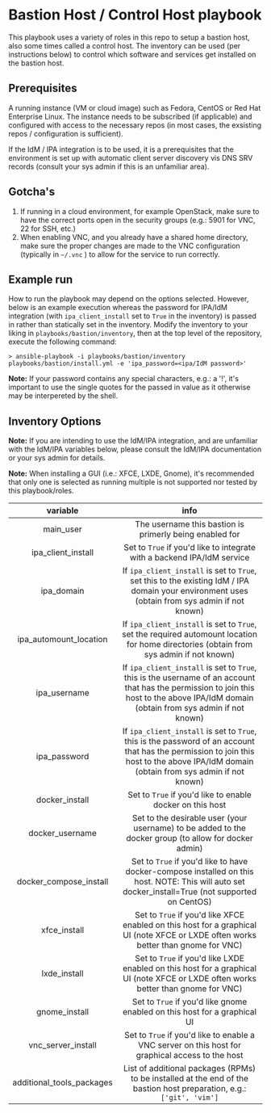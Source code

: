 # Bastion Host / Control Host playbook

This playbook uses a variety of roles in this repo to setup a bastion host, also some times called a control host. The inventory can be used (per instructions below) to control which software and services get installed on the bastion host.


## Prerequisites
A running instance (VM or cloud image) such as Fedora, CentOS or Red Hat Enterprise Linux. The instance needs to be subscribed (if applicable) and configured with access to the necessary repos (in most cases, the exsisting repos / configuration is sufficient).

If the IdM / IPA integration is to be used, it is a prerequisites that the environment is set up with automatic client server discovery vis DNS SRV records (consult your sys admin if this is an unfamiliar area).

## Gotcha's
1. If running in a cloud environment, for example OpenStack, make sure to have the correct ports open in the security groups (e.g.: 5901 for VNC, 22 for SSH, etc.)
2. When enabling VNC, and you already have a shared home directory, make sure the proper changes are made to the VNC configuration (typically in `~/.vnc` ) to allow for the service to run correctly.

## Example run
How to run the playbook may depend on the options selected. However, below is an example execution whereas the password for IPA/IdM integration (with `ipa_client_install` set to `True` in the inventory) is passed in rather than statically set in the inventory. Modify the inventory to your liking in `playbooks/bastion/inventory`, then at the top level of the repository, execute the following command:

```
> ansible-playbook -i playbooks/bastion/inventory playbooks/bastion/install.yml -e 'ipa_password=<ipa/IdM password>'
```

**Note:** If your password contains any special characters, e.g.: a '!', it's important to use the single quotes for the passed in value as it otherwise may be interpereted by the shell.

## Inventory Options

**Note:** If you are intending to use the IdM/IPA integration, and are unfamiliar with the IdM/IPA variables below, please consult the IdM/IPA documentation or your sys admin for details.

**Note:** When installing a GUI (i.e.: XFCE, LXDE, Gnome), it's recommended that only one is selected as running multiple is not supported nor tested by this playbook/roles.

| variable | info |
|:--------:|:----:|
|main_user|The username this bastion is primerly being enabled for|
|ipa_client_install|Set to `True` if you'd like to integrate with a backend IPA/IdM service|
|ipa_domain|If `ipa_client_install` is set to `True`, set this to the existing IdM / IPA domain your environment uses (obtain from sys admin if not known)|
|ipa_automount_location|If `ipa_client_install` is set to `True`, set the required automount location for home directories (obtain from sys admin if not known)|
|ipa_username|If `ipa_client_install` is set to `True`, this is the username of an account that has the permission to join this host to the above IPA/IdM domain (obtain from sys admin if not known)|
|ipa_password|If `ipa_client_install` is set to `True`, this is the password of an account that has the permission to join this host to the above IPA/IdM domain (obtain from sys admin if not known)
|docker_install|Set to `True` if you'd like to enable docker on this host|
|docker_username|Set to the desirable user (your username) to be added to the docker group (to allow for docker admin)|
|docker_compose_install|Set to `True` if you'd like to have docker-compose installed on this host. NOTE: This will auto set docker_install=True (not supported on CentOS)|
|xfce_install|Set to `True` if you'd like XFCE enabled on this host for a graphical UI (note XFCE or LXDE often works better than gnome for VNC)|
|lxde_install|Set to `True` if you'd like LXDE enabled on this host for a graphical UI (note XFCE or LXDE often works better than gnome for VNC)|
|gnome_install|Set to `True` if you'd like gnome enabled on this host for a graphical UI|
|vnc_server_install|Set to `True` if you'd like to enable a VNC server on this host for graphical access to the host|
|additional_tools_packages|List of additional packages (RPMs) to be installed at the end of the bastion host preparation, e.g.: `['git', 'vim']`|
